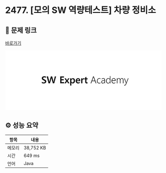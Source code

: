 # 2477. [모의 SW 역량테스트] 차량 정비소

## 🔗 문제 링크

[바로가기](https://swexpertacademy.com/main/code/problem/problemDetail.do?contestProbId=AV6c6bgaIuoDFAXy)

![SWEA 로고](../../images/swea.jpg)

## ⚙️ 성능 요약

| 항목   | 내용      |
| ------ | --------- |
| 메모리 | 38,752 KB |
| 시간   | 649 ms    |
| 언어   | Java      |
